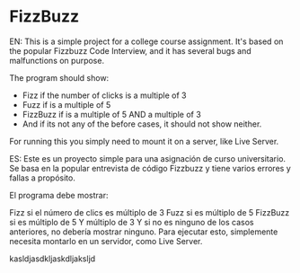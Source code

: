 # FizzBuzz

EN:
This is a simple project for a college course assignment.
It's based on the popular Fizzbuzz Code Interview, and it has several bugs and malfunctions on purpose.

The program should show:

- Fizz if the number of clicks is a multiple of 3
- Fuzz if is a multiple of 5
- FizzBuzz if is a multiple of 5 AND a multiple of 3
- And if its not any of the before cases, it should not show neither.

For running this you simply need to mount it on a server, like Live Server.

ES:
Este es un proyecto simple para una asignación de curso universitario. Se basa en la popular entrevista de código Fizzbuzz y tiene varios errores y fallas a propósito.

El programa debe mostrar:

Fizz si el número de clics es múltiplo de 3
Fuzz si es múltiplo de 5
FizzBuzz si es múltiplo de 5 Y múltiplo de 3
Y si no es ninguno de los casos anteriores, no debería mostrar ninguno.
Para ejecutar esto, simplemente necesita montarlo en un servidor, como Live Server.

kasldjasdkljaskdljaksljd